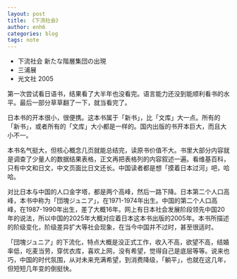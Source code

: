 ```yaml
---
layout: post
title: 《下流社会》
author: enh6
categories: blog
tags: note
---
```


- 下流社会 新たな階層集団の出現 
- 三浦展
- 光文社 2005

第一次尝试看日语书，结果看了大半年也没看完。语言能力还没到能顺利看书的水平。最后一部分草草翻了一下，就当看完了。

日本书的开本很小，很便携。这本书属于「新书」，比「文库」大一点。所有的「新书」，或者所有的「文库」大小都是一样的。国内出版的书开本巨大，而且大小不一。

本书名气挺大，但核心概念几页就能总结完，读原书价值不大。书里大部分内容就是调查了少量人的数据结果表格，正文再把表格列的内容叙述一遍。看维基百科，只有中文和日文，中文页面比日文还长。中国读者都是想「摸着日本过河」吧，哈哈。

对比日本与中国的人口金字塔，都是两个高峰，然后一路下降。日本第二个人口高峰，本书中称为「団塊ジュニア」，在1971-1974年出生。中国的第二个人口高峰，在1987-1990年出生，差了大概16年。网上有日本社会发展阶段领先中国20年的说法，所以中国的2025年大概对应着日本这本书出版的2005年。本书所描述的阶级变化，阶级差异扩大等社会现象，在当今中国并不过时，甚至很适时。

「団塊ジュニア」的下流化，特点大概是没正式工作，收入不高，欲望不高，结婚率低，吃麦当劳，穿优衣库，喜欢上网，没有希望，觉得自己是底层等等。说来也巧，中国的时代氛围，从对未来充满希望，到消费降级，「躺平」，也就在这几年，但短短几年变的倒挺快。
